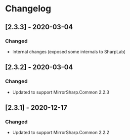 # Changelog

## [2.3.3] - 2020-03-04

### Changed
- Internal changes (exposed some internals to SharpLab)

## [2.3.2] - 2020-03-04

### Changed
- Updated to support MirrorSharp.Common 2.2.3

## [2.3.1] - 2020-12-17

### Changed
- Updated to support MirrorSharp.Common 2.2.2